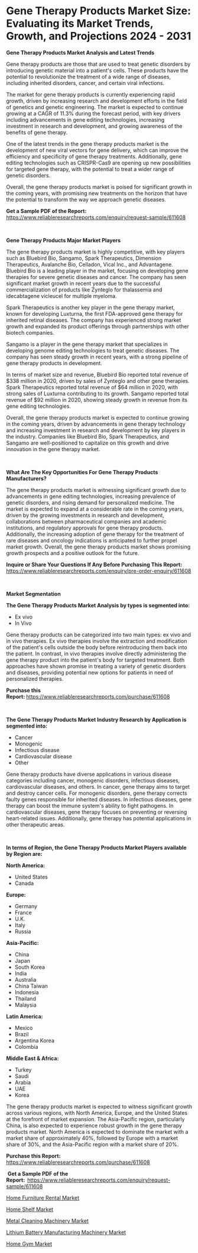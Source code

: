<p><h1>Gene Therapy Products Market Size: Evaluating its Market Trends, Growth, and Projections 2024 - 2031</h1></p><p><strong>Gene Therapy Products Market Analysis and Latest Trends</strong></p>
<p><p>Gene therapy products are those that are used to treat genetic disorders by introducing genetic material into a patient's cells. These products have the potential to revolutionize the treatment of a wide range of diseases, including inherited disorders, cancer, and certain viral infections.</p><p>The market for gene therapy products is currently experiencing rapid growth, driven by increasing research and development efforts in the field of genetics and genetic engineering. The market is expected to continue growing at a CAGR of 11.3% during the forecast period, with key drivers including advancements in gene editing technologies, increasing investment in research and development, and growing awareness of the benefits of gene therapy.</p><p>One of the latest trends in the gene therapy products market is the development of new viral vectors for gene delivery, which can improve the efficiency and specificity of gene therapy treatments. Additionally, gene editing technologies such as CRISPR-Cas9 are opening up new possibilities for targeted gene therapy, with the potential to treat a wider range of genetic disorders.</p><p>Overall, the gene therapy products market is poised for significant growth in the coming years, with promising new treatments on the horizon that have the potential to transform the way we approach genetic diseases.</p></p>
<p><strong>Get a Sample PDF of the Report:&nbsp;</strong> <a href="https://www.reliableresearchreports.com/enquiry/request-sample/611608">https://www.reliableresearchreports.com/enquiry/request-sample/611608</a></p>
<p>&nbsp;</p>
<p><strong>Gene Therapy Products Major Market Players</strong></p>
<p><p>The gene therapy products market is highly competitive, with key players such as Bluebird Bio, Sangamo, Spark Therapeutics, Dimension Therapeutics, Avalanche Bio, Celladon, Vical Inc., and Advantagene. Bluebird Bio is a leading player in the market, focusing on developing gene therapies for severe genetic diseases and cancer. The company has seen significant market growth in recent years due to the successful commercialization of products like Zynteglo for thalassemia and idecabtagene vicleucel for multiple myeloma.</p><p>Spark Therapeutics is another key player in the gene therapy market, known for developing Luxturna, the first FDA-approved gene therapy for inherited retinal diseases. The company has experienced strong market growth and expanded its product offerings through partnerships with other biotech companies.</p><p>Sangamo is a player in the gene therapy market that specializes in developing genome editing technologies to treat genetic diseases. The company has seen steady growth in recent years, with a strong pipeline of gene therapy products in development.</p><p>In terms of market size and revenue, Bluebird Bio reported total revenue of $338 million in 2020, driven by sales of Zynteglo and other gene therapies. Spark Therapeutics reported total revenue of $64 million in 2020, with strong sales of Luxturna contributing to its growth. Sangamo reported total revenue of $92 million in 2020, showing steady growth in revenue from its gene editing technologies.</p><p>Overall, the gene therapy products market is expected to continue growing in the coming years, driven by advancements in gene therapy technology and increasing investment in research and development by key players in the industry. Companies like Bluebird Bio, Spark Therapeutics, and Sangamo are well-positioned to capitalize on this growth and drive innovation in the gene therapy market.</p></p>
<p>&nbsp;</p>
<p><strong>What Are The Key Opportunities For Gene Therapy Products Manufacturers?</strong></p>
<p><p>The gene therapy products market is witnessing significant growth due to advancements in gene editing technologies, increasing prevalence of genetic disorders, and rising demand for personalized medicine. The market is expected to expand at a considerable rate in the coming years, driven by the growing investments in research and development, collaborations between pharmaceutical companies and academic institutions, and regulatory approvals for gene therapy products. Additionally, the increasing adoption of gene therapy for the treatment of rare diseases and oncology indications is anticipated to further propel market growth. Overall, the gene therapy products market shows promising growth prospects and a positive outlook for the future.</p></p>
<p><strong>Inquire or Share Your Questions If Any Before Purchasing This Report:</strong> <a href="https://www.reliableresearchreports.com/enquiry/pre-order-enquiry/611608">https://www.reliableresearchreports.com/enquiry/pre-order-enquiry/611608</a></p>
<p>&nbsp;</p>
<p><strong>Market Segmentation</strong></p>
<p><strong>The Gene Therapy Products Market Analysis by types is segmented into:</strong></p>
<p><ul><li>Ex vivo</li><li>In Vivo</li></ul></p>
<p><p>Gene therapy products can be categorized into two main types: ex vivo and in vivo therapies. Ex vivo therapies involve the extraction and modification of the patient's cells outside the body before reintroducing them back into the patient. In contrast, in vivo therapies involve directly administering the gene therapy product into the patient's body for targeted treatment. Both approaches have shown promise in treating a variety of genetic disorders and diseases, providing potential new options for patients in need of personalized therapies.</p></p>
<p><strong>Purchase this Report:&nbsp;</strong><a href="https://www.reliableresearchreports.com/purchase/611608">https://www.reliableresearchreports.com/purchase/611608</a></p>
<p>&nbsp;</p>
<p><strong>The Gene Therapy Products Market Industry Research by Application is segmented into:</strong></p>
<p><ul><li>Cancer</li><li>Monogenic</li><li>Infectious disease</li><li>Cardiovascular disease</li><li>Other</li></ul></p>
<p><p>Gene therapy products have diverse applications in various disease categories including cancer, monogenic disorders, infectious diseases, cardiovascular diseases, and others. In cancer, gene therapy aims to target and destroy cancer cells. For monogenic disorders, gene therapy corrects faulty genes responsible for inherited diseases. In infectious diseases, gene therapy can boost the immune system's ability to fight pathogens. In cardiovascular diseases, gene therapy focuses on preventing or reversing heart-related issues. Additionally, gene therapy has potential applications in other therapeutic areas.</p></p>
<p>&nbsp;</p>
<p><strong>In terms of Region, the Gene Therapy Products Market Players available by Region are:</strong></p>
<p>
    <p> <strong> North America: </strong>
        <ul>
            <li>United States</li>
            <li>Canada</li>
        </ul>
        </p> 
    <p> <strong> Europe: </strong>
        <ul>
            <li>Germany</li>
            <li>France</li>
            <li>U.K.</li>
            <li>Italy</li>
            <li>Russia</li>
        </ul>
        </p> 
    <p> <strong> Asia-Pacific: </strong>
        <ul>
            <li>China</li>
            <li>Japan</li>
            <li>South Korea</li>
            <li>India</li>
            <li>Australia</li>
            <li>China Taiwan</li>
            <li>Indonesia</li>
            <li>Thailand</li>
            <li>Malaysia</li>
        </ul>
        </p> 
    <p> <strong> Latin America: </strong>
        <ul>
            <li>Mexico</li>
            <li>Brazil</li>
            <li>Argentina Korea</li>
            <li>Colombia</li>
        </ul>
        </p> 
    <p> <strong> Middle East & Africa: </strong>
        <ul>
            <li>Turkey</li>
            <li>Saudi</li>
            <li>Arabia</li>
            <li>UAE</li>
            <li>Korea</li>
        </ul>
    </p>
    </p>
<p><p>The gene therapy products market is expected to witness significant growth across various regions, with North America, Europe, and the United States at the forefront of market expansion. The Asia-Pacific region, particularly China, is also expected to experience robust growth in the gene therapy products market. North America is expected to dominate the market with a market share of approximately 40%, followed by Europe with a market share of 30%, and the Asia-Pacific region with a market share of 20%.</p></p>
<p><strong>Purchase this Report: </strong><a href="https://www.reliableresearchreports.com/purchase/611608">https://www.reliableresearchreports.com/purchase/611608</a></p>
<p>&nbsp;<strong>Get a Sample PDF of the Report:&nbsp;&nbsp;</strong><a href="https://www.reliableresearchreports.com/enquiry/request-sample/611608">https://www.reliableresearchreports.com/enquiry/request-sample/611608</a></p>
<p><strong></strong></p>
<p><p><a href="https://medium.com/@shanelerde/home-furniture-rental-market-comprehensive-assessment-by-type-application-and-geography-4d759be0032b">Home Furniture Rental Market</a></p><p><a href="https://medium.com/@shanelerde/home-shelf-market-size-reveals-the-best-marketing-channels-in-global-industry-d5c840abf71f">Home Shelf Market</a></p><p><a href="https://github.com/AKSHATREPORTPRIME/Market-Research-Report-List-3/blob/main/metal-cleaning-machinery-market.md">Metal Cleaning Machinery Market</a></p><p><a href="https://github.com/indrystar/Market-Research-Report-List-1/blob/main/lithium-battery-manufacturing-machinery-market.md">Lithium Battery Manufacturing Machinery Market</a></p><p><a href="https://medium.com/@shanelerde/home-gym-market-analysis-its-cagr-market-segmentation-and-global-industry-overview-6ea31470b555">Home Gym Market</a></p></p>